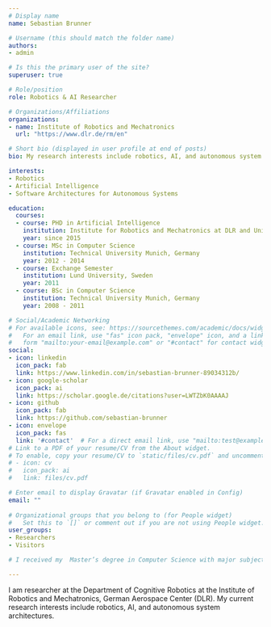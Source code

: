 ```yaml
---
# Display name
name: Sebastian Brunner

# Username (this should match the folder name)
authors:
- admin

# Is this the primary user of the site?
superuser: true

# Role/position
role: Robotics & AI Researcher

# Organizations/Affiliations
organizations:
- name: Institute of Robotics and Mechatronics
  url: "https://www.dlr.de/rm/en"

# Short bio (displayed in user profile at end of posts)
bio: My research interests include robotics, AI, and autonomous system architectures.

interests:
- Robotics
- Artificial Intelligence
- Software Architectures for Autonomous Systems

education:
  courses:
  - course: PHD in Artificial Intelligence
    institution: Institute for Robotics and Mechatronics at DLR and University Bremen
    year: since 2015
  - course: MSc in Computer Science
    institution: Technical University Munich, Germany
    year: 2012 - 2014
  - course: Exchange Semester
    institution: Lund University, Sweden
    year: 2011
  - course: BSc in Computer Science
    institution: Technical University Munich, Germany
    year: 2008 - 2011

# Social/Academic Networking
# For available icons, see: https://sourcethemes.com/academic/docs/widgets/#icons
#   For an email link, use "fas" icon pack, "envelope" icon, and a link in the
#   form "mailto:your-email@example.com" or "#contact" for contact widget.
social:
- icon: linkedin
  icon_pack: fab
  link: https://www.linkedin.com/in/sebastian-brunner-89034312b/
- icon: google-scholar
  icon_pack: ai
  link: https://scholar.google.de/citations?user=LWTZbK0AAAAJ
- icon: github
  icon_pack: fab
  link: https://github.com/sebastian-brunner
- icon: envelope
  icon_pack: fas
  link: '#contact'  # For a direct email link, use "mailto:test@example.org".
# Link to a PDF of your resume/CV from the About widget.
# To enable, copy your resume/CV to `static/files/cv.pdf` and uncomment the lines below.  
# - icon: cv
#   icon_pack: ai
#   link: files/cv.pdf

# Enter email to display Gravatar (if Gravatar enabled in Config)
email: ""
  
# Organizational groups that you belong to (for People widget)
#   Set this to `[]` or comment out if you are not using People widget.  
user_groups:
- Researchers
- Visitors

# I received my  Master’s degree in Computer Science with major subject Artificial Intelligence and Robotics from the Technical University (TUM), Germany in 2014.

---
```


I am researcher at the Department of Cognitive Robotics at the Institute of Robotics and Mechatronics, German Aerospace Center (DLR).
My current research interests include robotics, AI, and autonomous system architectures.
